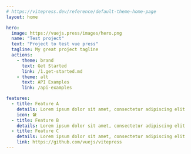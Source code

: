 ```yaml
---
# https://vitepress.dev/reference/default-theme-home-page
layout: home

hero:
  image: https://vuejs.press/images/hero.png
  name: "Test project"
  text: "Project to test vue press"
  tagline: My great project tagline
  actions:
    - theme: brand
      text: Get Started
      link: /1.get-started.md
    - theme: alt
      text: API Examples
      link: /api-examples

features:
  - title: Feature A
    details: Lorem ipsum dolor sit amet, consectetur adipiscing elit
    icon: 🛠️
  - title: Feature B
    details: Lorem ipsum dolor sit amet, consectetur adipiscing elit
  - title: Feature C
    details: Lorem ipsum dolor sit amet, consectetur adipiscing elit
    link: https://github.com/vuejs/vitepress
---
```

